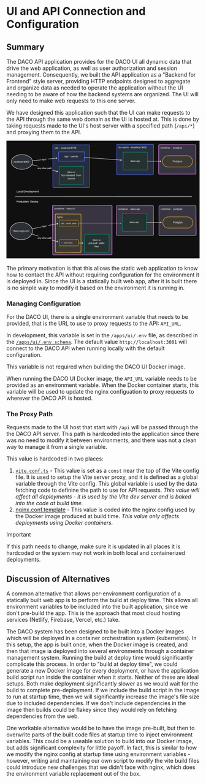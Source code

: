 # UI and API Connection and Configuration

## Summary

The DACO API application provides for the DACO UI all dynamic data that drive the web application, as well as user authorization and session management. Consequently, we built the API application as a "Backend for Frontend" style server, providing HTTP endpoints designed to aggregate and organize data as needed to operate the application without the UI needing to be aware of how the backend systems are organized. The UI will only need to make web requests to this one server.

We have designed this application such that the UI can make requests to the API through the same web domain as the UI is hosted at. This is done by taking requests made to the UI's host server with a specified path (`/api/*`) and proxying them to the API.

![UI and Server Connectivity in Development and Production Environments](./diagrams/ui-server-deployment-dev-and-prod.png)

The primary motivation is that this allows the static web application to know how to contact the API without requiring configuration for the environment it is deployed in. Since the UI is a statically built web app, after it is built there is no simple way to modify it based on the environment it is running in.

### Managing Configuration

For the DACO UI, there is a single environment variable that needs to be provided, that is the URL to use to proxy requests to the API: `API_URL`.

In development, this variable is set in the `/apps/ui/.env` file, as described in the [`/apps/ui/.env.schema`](../apps/ui/.env.schema). The default value `http://localhost:3001` will connect to the DACO API when running locally with the default configuration.

This variable is not required when building the DACO UI Docker image.

When running the DACO UI Docker image, the `API_URL` variable needs to be provided as an environment variable. When the Docker container starts, this variable will be used to update the nginx configuation to proxy requests to wherever the DACO API is hosted.

### The Proxy Path

Requests made to the UI host that start with `/api` will be passed through the the DACO API server. This path is hardcoded into the application since there was no need to modify it between environments, and there was not a clean way to manage it from a single variable.

This value is hardcoded in two places:

   1. [`vite.conf.ts`](../apps/ui/vite.config.ts) - This value is set as a `const` near the top of the Vite config file. It is used to setup the Vite server proxy, and it is defined as a global variable through the Vite config. This global variable is used by the data fetching code to definine the path to use for API requests. _This value will affect all deployments - it is used by the Vite dev server and is baked into the code at build time._
   2. [nginx.conf.template](../apps/ui/docker/nginx.conf.template) - This value is coded into the nginx config used by the Docker image produced at build time. _This value only affects deployments using Docker containers._

> [!IMPORTANT]
> If this path needs to change, make sure it is updated in all places it is hardcoded or the system may not work in both local and containerized deployments.

## Discussion of Alternatives

A common alternative that allows per-environment configuration of a statically built web app is to perform the build at deploy time. This allows all environment variables to be included into the built application, since we don't pre-build the app. This is the approach that most cloud hosting services (Netlify, Firebase, Vercel, etc.) take.

The DACO system has been designed to be built into a Docker images which will be deployed in a container orchestration system (kubernetes). In this setup, the app is built once, when the Docker image is created, and then that image ia deployed into several environments through a container management system. Running the build at deploy time would significantly complicate this process. In order to "build at deploy time", we could generate a new Docker image for every deployment, or have the application build script run inside the container when it starts. Neither of these are ideal setups. Both make deployment significantly slower as we would wait for the build to complete pre-deployment. If we include the build script in the image to run at startup time, then we will significantly increase the image's file size due to included dependencies. If we don't include dependencies in the image then builds could be flakey since they would rely on fetching dependencies from the web.

One workable alternative would be to have the image pre-built, but then to overwrite parts of the built code files at startup time to inject environment variables. This could be a useable solution to build into our Docker image, but adds significant complexity for little payoff. In fact, this is similar to how we modify the nginx config at startup time using environment variables - however, writing and maintaining our own script to modify the vite build files could introduce new challenges that we didn't face with nginx, which does the environment variable replacement out of the box.
